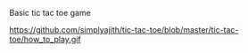 Basic tic tac toe game

https://github.com/simplyajith/tic-tac-toe/blob/master/tic-tac-toe/how_to_play.gif
